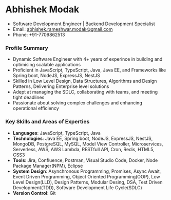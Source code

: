 # Abhishek Modak
- Software Development Engineer | Backend Development Specialist
- Email: abhishek.rameshwar.modak@gmail.com
- Phone: +91-7709862513

### Profile Summary
- Dynamic Software Engineer with 4+ years of experince in building and optimising scalable applications
- Proficient in JavaScript, TypeScript, Java, Java EE, and Frameworks like Spring boot, NodeJS, ExpressJS, NestJS
- Skilled in Low Level Design, Data Structures, Algorithms and Design Patterns, Delivering Enterprise level solutions
- Adept at managing the SDLC, collaborating with teams, and meeting tight deadlines
- Passionate about solving complex challenges and enhancing operational efficiency

### Key Skills and Areas of Experties
- **Languages**: JavaScript, TypeScript, Java
- **Technologies**: Java EE, Spring boot, NodeJS, ExpressJS, NestJS, MongoDB, PostgreSQL, MySQL, Model View Controller, Microservices, Serverless, AWS, AWS Lambda, RESTfull API, Cron, Redis, HTML5, CSS3
- **Tools**: Jira, Confluence, Postman, Visual Studio Code, Docker, Node Package Manager(NPM), Eclipse
- **System Design**: Asynchronous Programming, Promises, Async Await, Event Driven Programming, Object Oriented Programming(OOP), Low Level Design(LLD), Design Patterns, Modular Desing, DSA, Test Driven Development(TDD), Software Development Life Cycle(SDLC)
- **Version Control**: Git
